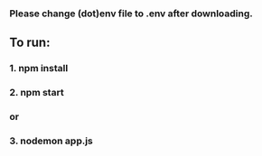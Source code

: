 ### Please change (dot)env file to .env after downloading.

## To run:

### 1. npm install 
### 2. npm start
### or
### 3. nodemon app.js 

